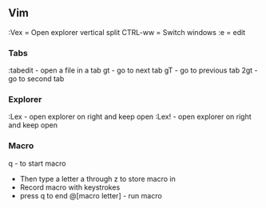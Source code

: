 ## Vim

:Vex = Open explorer vertical split 
CTRL-ww = Switch windows
:e = edit


### Tabs
:tabedit - open a file in a tab
gt - go to next tab
gT - go to previous tab
2gt - go to second tab
       

### Explorer
:Lex - open explorer on right and keep open
:Lex! - open explorer on right and keep open

### Macro
q - to start macro
- Then type a letter a through z to store macro in
- Record macro with keystrokes
- press q to end
@[macro letter] - run macro
